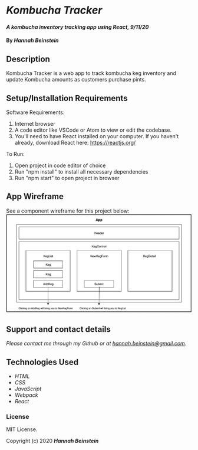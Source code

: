 # _Kombucha Tracker_

#### _A kombucha inventory tracking app using React, 9/11/20_

#### By _**Hannah Beinstein**_

## Description
Kombucha Tracker is a web app to track kombucha keg inventory and update Kombucha amounts as customers purchase pints. 

## Setup/Installation Requirements

Software Requirements:
1. Internet browser
2. A code editor like VSCode or Atom to view or edit the codebase.
3. You'll need to have React installed on your computer. If you haven't already, download React here: https://reactjs.org/

To Run:
1. Open project in code editor of choice
2. Run "npm install" to install all necessary dependencies
3. Run "npm start" to open project in browser


## App Wireframe
See a component wireframe for this project below:
![Project Wireframe](./Wireframe.png)

## Support and contact details

_Please contact me through my Github or at hannah.beinstein@gmail.com._

## Technologies Used

* _HTML_
* _CSS_
* _JavaScript_
* _Webpack_
* _React_

### License

MIT License.

Copyright (c) 2020 **_Hannah Beinstein_**